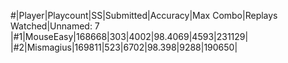 #|Player|Playcount|SS|Submitted|Accuracy|Max Combo|Replays Watched|Unnamed: 7
|#1|MouseEasy|168668|303|4002|98.4069|4593|231129|
|#2|Mismagius|169811|523|6702|98.398|9288|190650|

